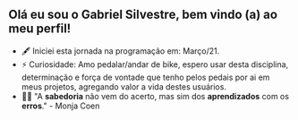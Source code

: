 ## Olá eu sou o Gabriel Silvestre, bem vindo (a) ao meu perfil!
- 🖋 Iniciei esta jornada na programação em: Março/21.
- ⚡ Curiosidade: Amo pedalar/andar de bike, espero usar desta disciplina, determinação e força de vontade que tenho pelos pedais por ai em meus projetos, agregando valor a vida destes usuários.
- 👨‍⚕️ "A **sabedoria** não vem do acerto, mas sim dos **aprendizados** com os **erros**." - Monja Coen

